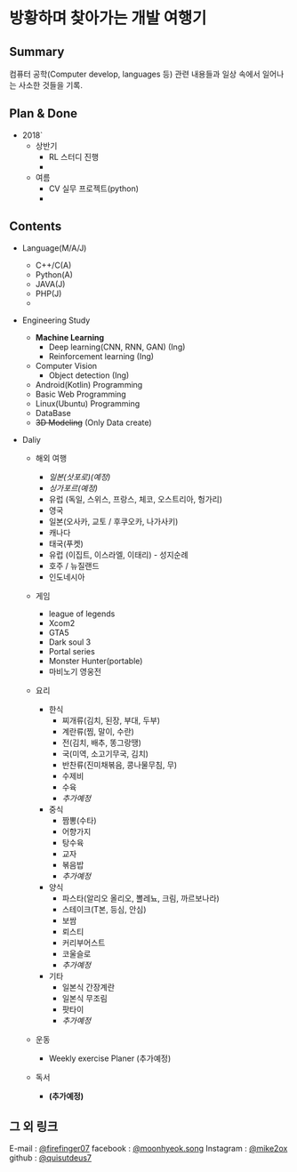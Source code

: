 # **방황하며 찾아가는 개발 여행기**  

## Summary
컴퓨터 공학(Computer develop, languages 등) 관련 내용들과 일상 속에서 일어나는 사소한 것들을 기록.

## Plan & Done
- 2018`
	- 상반기
		- RL 스터디 진행
		- 
	- 여름
		- CV 실무 프로젝트(python)
		- 

## Contents
 - Language(M/A/J)
	 - C++/C(A)
	 - Python(A)
	 - JAVA(J)
	 - PHP(J)
	 - 
 - Engineering Study
	 - __Machine Learning__
		 - Deep learning(CNN, RNN, GAN) (Ing)
		 - Reinforcement learning (Ing)
	 - Computer Vision
	 	 - Object detection (Ing)
	 - Android(Kotlin) Programming
	 - Basic Web Programming
	 - Linux(Ubuntu) Programming
	 - DataBase
	 - ~~3D Modeling~~ (Only Data create)

 -  Daliy
	 - 해외 여행
	 	- *일본(삿포로)(예정)*
		- *싱가포르(예정)*
	 	- 유럽 (독일, 스위스, 프랑스, 체코, 오스트리아, 헝가리)
		- 영국
		- 일본(오사카, 교토 / 후쿠오카, 나가사키)
		- 캐나다
		- 태국(푸켓)
		- 유럽 (이집트, 이스라엘, 이태리) - 성지순례
		- 호주 / 뉴질랜드
		- 인도네시아
	
	 - 게임
	 	- league of legends
		- Xcom2
		- GTA5
		- Dark soul 3
		- Portal series
		- Monster Hunter(portable)
		- 마비노기 영웅전

	 - 요리 
	 	- 한식
		 	- 찌개류(김치, 된장, 부대, 두부)
			- 계란류(찜, 말이, 수란)
			- 전(김치, 배추, 똥그랑땡)
			- 국(미역, 소고기무국, 김치)
			- 반찬류(진미채볶음, 콩나물무침, 무)
			- 수제비
			- 수육
			- *추가예정*
		- 중식
			- 짬뽕(수타)
			- 어향가지
			- 탕수육
			- 교자
			- 볶음밥
			- *추가예정*
		- 양식
			- 파스타(알리오 올리오, 뽈레뇨, 크림, 까르보나라)
			- 스테이크(T본, 등심, 안심)
			- 보쌈
			- 뢰스티
			- 커리부어스트
			- 코울슬로
			- *추가예정*
		- 기타
			- 일본식 간장계란
			- 일본식 무조림
			- 팟타이
			- *추가예정*
	 - 운동
	 	- Weekly exercise Planer (추가예정)

	 - 독서
	 	- **(추가예정)**


## 그 외 링크
E-mail : [@firefinger07](firefinger07@gmail.com)
facebook : [@moonhyeok.song](https://www.facebook.com/moonhyouk.song)
Instagram : [@mike2ox](https://www.instagram.com/mike2ox/?hl=ko) 
github : [@quisutdeus7](https://github.com/mike2ox)